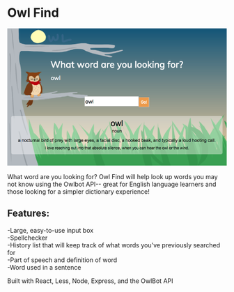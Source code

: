 # __Owl Find__

![img](/docs/OwlFindSS2.png)

What word are you looking for? Owl Find will help look up words you may not know using the Owlbot API-- great for English language learners and those looking for a simpler dictionary experience!

## Features:
-Large, easy-to-use input box  
-Spellchecker  
-History list that will keep track of what words you've previously searched for  
-Part of speech and definition of word  
-Word used in a sentence

Built with React, Less, Node, Express, and the OwlBot API